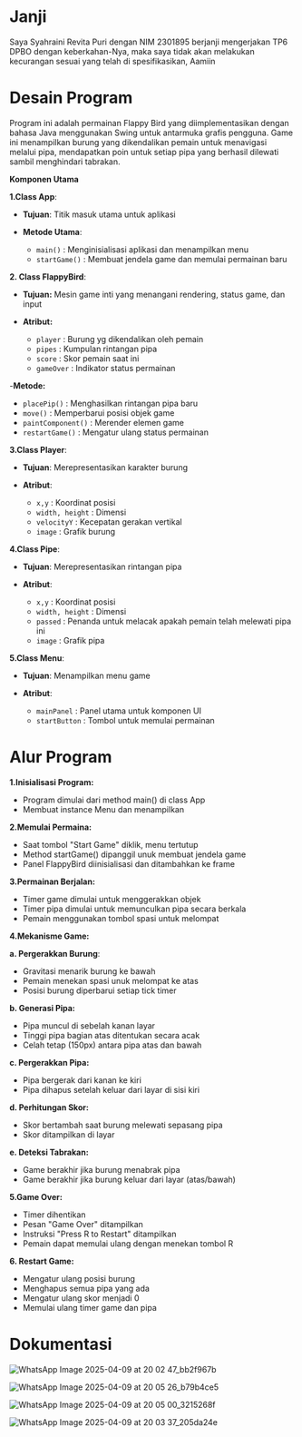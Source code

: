 # Janji
Saya Syahraini Revita Puri dengan NIM 2301895 berjanji mengerjakan TP6 DPBO dengan keberkahan-Nya, maka saya tidak akan melakukan kecurangan sesuai yang telah di spesifikasikan, Aamiin

# Desain Program
Program ini adalah permainan Flappy Bird yang diimplementasikan dengan bahasa Java menggunakan Swing untuk antarmuka grafis pengguna. Game ini menampilkan burung yang dikendalikan pemain untuk menavigasi melalui pipa, mendapatkan poin untuk setiap pipa yang berhasil dilewati sambil menghindari tabrakan.


**Komponen Utama**


**1.Class App**: 

- **Tujuan**: Titik masuk utama untuk aplikasi

- **Metode Utama**:
  - `main()` : Menginisialisasi aplikasi dan menampilkan menu
  - `startGame()` : Membuat jendela game dan memulai permainan baru


**2. Class FlappyBird**:

- **Tujuan:** Mesin game inti yang menangani rendering, status game, dan input

- **Atribut:**
  - `player` : Burung yg dikendalikan oleh pemain
  - `pipes` : Kumpulan rintangan pipa
  - `score` : Skor pemain saat ini
  - `gameOver` : Indikator status permainan

-**Metode:**
 - `placePip()` : Menghasilkan rintangan pipa baru
 - `move()` : Memperbarui posisi objek game
 - `paintComponent()` : Merender elemen game
 - `restartGame()` : Mengatur ulang status permainan


**3.Class Player**: 

- **Tujuan**: Merepresentasikan karakter burung

- **Atribut**:
  - `x,y` : Koordinat posisi
  - `width, height` : Dimensi
  - `velocityY` : Kecepatan gerakan vertikal
  - `image` : Grafik burung


**4.Class Pipe**: 

- **Tujuan**: Merepresentasikan rintangan pipa

- **Atribut**:
  - `x,y` : Koordinat posisi
  - `width, height` : Dimensi
  - `passed` : Penanda untuk melacak apakah pemain telah melewati pipa ini
  - `image` : Grafik pipa


**5.Class Menu**: 

- **Tujuan**: Menampilkan menu game

- **Atribut**:
  - `mainPanel` : Panel utama untuk komponen UI
  - `startButton` : Tombol untuk memulai permainan

# Alur Program
**1.Inisialisasi Program:**
- Program dimulai dari method main() di class App
- Membuat instance Menu dan menampilkan

**2.Memulai Permaina:**
- Saat tombol "Start Game" diklik, menu tertutup
- Method startGame() dipanggil unuk membuat jendela game
- Panel FlappyBird diinisialisasi dan ditambahkan ke frame

**3.Permainan Berjalan:**
- Timer game dimulai untuk menggerakkan objek
- Timer pipa dimulai untuk memunculkan pipa secara berkala
- Pemain menggunakan tombol spasi untuk melompat

**4.Mekanisme Game:**

**a. Pergerakkan Burung**: 
- Gravitasi menarik burung ke bawah
- Pemain menekan spasi unuk melompat ke atas
- Posisi burung diperbarui setiap tick timer

**b. Generasi Pipa:**
- Pipa muncul di sebelah kanan layar
- Tinggi pipa bagian atas ditentukan secara acak
- Celah tetap (150px) antara pipa atas dan bawah

**c. Pergerakkan Pipa:**
- Pipa bergerak dari kanan ke kiri
- Pipa dihapus setelah keluar dari layar di sisi kiri

**d. Perhitungan Skor:**
- Skor bertambah saat burung melewati sepasang pipa
- Skor ditampilkan di layar

**e. Deteksi Tabrakan:**
- Game berakhir jika burung menabrak pipa
- Game berakhir jika burung keluar dari layar (atas/bawah)

**5.Game Over:**
- Timer dihentikan
- Pesan "Game Over" ditampilkan
- Instruksi "Press R to Restart" ditampilkan
- Pemain dapat memulai ulang dengan menekan tombol R

**6. Restart Game:**
- Mengatur ulang posisi burung
- Menghapus semua pipa yang ada
- Mengatur ulang skor menjadi 0
- Memulai ulang timer game dan pipa


# Dokumentasi

![WhatsApp Image 2025-04-09 at 20 02 47_bb2f967b](https://github.com/user-attachments/assets/041211cf-7d58-4418-87b5-5071a34ed424)

![WhatsApp Image 2025-04-09 at 20 05 26_b79b4ce5](https://github.com/user-attachments/assets/cc10a3c3-d211-4cb4-b26a-613b61bf38bd)

![WhatsApp Image 2025-04-09 at 20 05 00_3215268f](https://github.com/user-attachments/assets/2c0b7423-1093-4786-9a9a-bd6811b39dab)

![WhatsApp Image 2025-04-09 at 20 03 37_205da24e](https://github.com/user-attachments/assets/53e5f059-3f23-4a07-8b8a-c4089b5e62c2)





